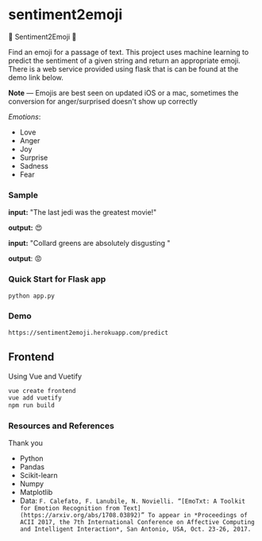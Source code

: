 # sentiment2emoji

🤩 Sentiment2Emoji 🤩

Find an emoji for a passage of text. This project uses machine learning to predict the sentiment of a given string and return an appropriate emoji. There is a web service provided using flask that is can be found at the demo link below.

__Note__ — Emojis are best seen on updated iOS or a mac, sometimes the conversion for anger/surprised doesn't show up correctly

_Emotions_:

* Love
* Anger
* Joy
* Surprise
* Sadness
* Fear

### Sample

__input:__ "The last jedi was the greatest movie!"

__output:__ 😍

__input:__ "Collard greens are absolutely disgusting "

__output__: 😡

### Quick Start for Flask app

```sh
python app.py
```

### Demo

```
https://sentiment2emoji.herokuapp.com/predict
```

## Frontend

Using Vue and Vuetify

```sh
vue create frontend
vue add vuetify
npm run build
```



### Resources and References

Thank you

* Python
* Pandas
* Scikit-learn
* Numpy
* Matplotlib
* Data: ```F. Calefato, F. Lanubile, N. Novielli. “[EmoTxt: A Toolkit for Emotion Recognition from Text](https://arxiv.org/abs/1708.03892)” To appear in *Proceedings of ACII 2017, the 7th International Conference on Affective Computing and Intelligent Interaction*, San Antonio, USA, Oct. 23-26, 2017.```